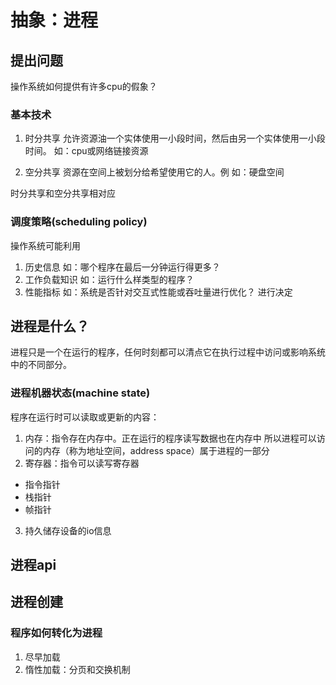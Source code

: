 # 抽象：进程


## 提出问题
操作系统如何提供有许多cpu的假象？


### 基本技术
1. 时分共享
  允许资源油一个实体使用一小段时间，然后由另一个实体使用一小段时间。
  如：cpu或网络链接资源

2. 空分共享
  资源在空间上被划分给希望使用它的人。例
  如：硬盘空间


时分共享和空分共享相对应

### 调度策略(scheduling policy)
操作系统可能利用
1. 历史信息 如：哪个程序在最后一分钟运行得更多？
2. 工作负载知识 如：运行什么样类型的程序？
3. 性能指标 如：系统是否针对交互式性能或吞吐量进行优化？
进行决定

## 进程是什么？
进程只是一个在运行的程序，任何时刻都可以清点它在执行过程中访问或影响系统中的不同部分。

### 进程机器状态(machine state)
程序在运行时可以读取或更新的内容：
1. 内存：指令存在内存中。正在运行的程序读写数据也在内存中
  所以进程可以访问的内存（称为地址空间，address space）属于进程的一部分
2. 寄存器：指令可以读写寄存器
  - 指令指针
  - 栈指针
  - 帧指针
3. 持久储存设备的io信息


## 进程api

## 进程创建

### 程序如何转化为进程
1. 尽早加载
2. 惰性加载：分页和交换机制
